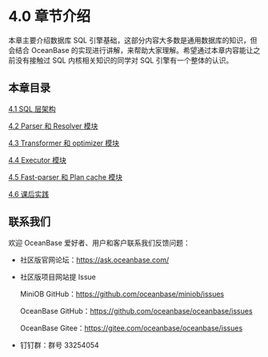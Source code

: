 # 4.0 章节介绍

本章主要介绍数据库 SQL 引擎基础，这部分内容大多数是通用数据库的知识，但会结合 OceanBase 的实现进行讲解，来帮助大家理解。希望通过本章内容能让之前没有接触过 SQL 内核相关知识的同学对 SQL 引擎有一个整体的认识。

## 本章目录

[4.1 SQL 层架构](2.sql-layer-architecture.md)

[4.2 Parser 和 Resolver 模块](3.parser-resolver.md)

[4.3 Transformer 和 optimizer 模块](4.transformer-optimizer.md)

[4.4 Executor 模块](5.executor.md)

[4.5 Fast-parser 和 Plan cache 模块](6.fast-parser-plan-cache.md)

[4.6 课后实践](7.homework.md)

## 联系我们

欢迎 OceanBase 爱好者、用户和客户联系我们反馈问题：

- 社区版官网论坛：<https://ask.oceanbase.com/>

- 社区版项目网站提 Issue

    MiniOB GitHub：<https://github.com/oceanbase/miniob/issues>

    OceanBase GitHub：<https://github.com/oceanbase/oceanbase/issues>

    OceanBase Gitee：<https://gitee.com/oceanbase/oceanbase/issues>

- 钉钉群：群号 33254054

